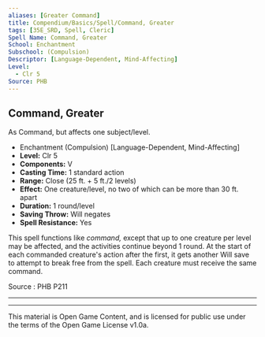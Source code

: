 ```yaml
---
aliases: [Greater Command]
title: Compendium/Basics/Spell/Command, Greater
tags: [35E_SRD, Spell, Cleric]
Spell Name: Command, Greater
School: Enchantment
Subschool: (Compulsion)
Descriptor: [Language-Dependent, Mind-Affecting]
Level:
  - Clr 5
Source: PHB
---
```



## Command, Greater

As Command, but affects one subject/level.

*   Enchantment (Compulsion) [Language-Dependent, Mind-Affecting]
*   **Level:** Clr 5
*   **Components:** V
*   **Casting Time:** 1 standard action
*   **Range:** Close (25 ft. + 5 ft./2 levels)
*   **Effect:** One creature/level, no two of which can be more than 30 ft. apart
*   **Duration:** 1 round/level
*   **Saving Throw:** Will negates
*   **Spell Resistance:** Yes

<p>This spell functions like <i>command,</i> except that up to one creature per level may be affected, and the activities continue beyond 1 round. At the start of each commanded creature's action after the first, it gets another Will save to attempt to break free from the spell. Each creature must receive the same command.</p>

Source : PHB P211

---

---

This material is Open Game Content, and is licensed for public use under
the terms of the Open Game License v1.0a.
